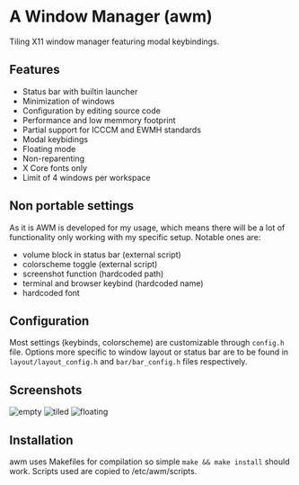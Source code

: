 # A Window Manager (awm)

Tiling X11 window manager featuring modal keybindings.

## Features
- Status bar with builtin launcher
- Minimization of windows
- Configuration by editing source code
- Performance and low memmory footprint
- Partial support for ICCCM and EWMH standards
- Modal keybidings
- Floating mode
- Non-reparenting
- X Core fonts only
- Limit of 4 windows per workspace

## Non portable settings
As it is AWM is developed for my usage, which means there will
be a lot of functionality only working with my specific setup.
Notable ones are:
- volume block in status bar (external script)
- colorscheme toggle (external script)
- screenshot function (hardcoded path)
- terminal and browser keybind (hardcoded name)
- hardcoded font

## Configuration
Most settings (keybinds, colorscheme) are customizable through `config.h` file.
Options more specific to window layout or status bar are to be found in
`layout/layout_config.h` and `bar/bar_config.h` files respectively.

## Screenshots
![empty](https://github.com/user-attachments/assets/4bc23708-2048-4c90-932a-75e25e95c462)
![tiled](https://github.com/user-attachments/assets/2719d272-c37d-4dd7-8a5d-109a4240e72a)
![floating](https://github.com/user-attachments/assets/bf06e33c-573e-4daf-ba62-76f2eb6215c4)

## Installation
awm uses Makefiles for compilation so simple `make && make install` should work.
Scripts used are copied to /etc/awm/scripts.
